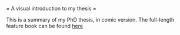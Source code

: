 = A visual introduction to my thesis =

This is a summary of my PhD thesis, in comic version. The full-length feature book can be found [here][1]

   [1]: http://su.diva-portal.org/smash/record.jsf?pid=diva2%3A1346726&dswid=5369

